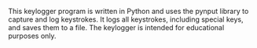 This keylogger program is written in Python and uses the pynput library to capture and log keystrokes. It logs all keystrokes, including special keys, and saves them to a file. The keylogger is intended for educational purposes only.
